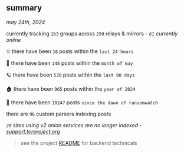 
## summary
_may 24th, 2024_

currently tracking `163` groups across `299` relays & mirrors - _`61` currently online_

⏲ there have been `16` posts within the `last 24 hours`

🦈 there have been `148` posts within the `month of may`

🪐 there have been `530` posts within the `last 90 days`

🏚 there have been `965` posts within the `year of 2024`

🦕 there have been `10247` posts `since the dawn of ransomwatch`

there are `96` custom parsers indexing posts

_`20` sites using v2 onion services are no longer indexed - [support.torproject.org](https://support.torproject.org/onionservices/v2-deprecation/)_

> see the project [README](https://github.com/joshhighet/ransomwatch#ransomwatch--) for backend technicals
